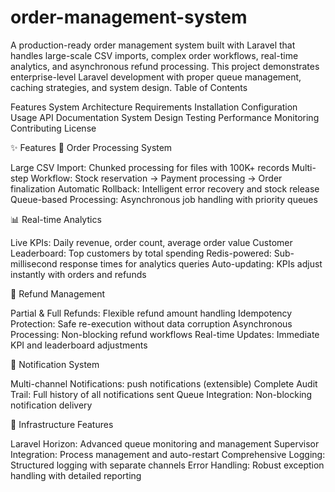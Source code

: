 # order-management-system
A production-ready order management system built with Laravel that handles large-scale CSV imports, complex order workflows, real-time analytics, and asynchronous refund processing. This project demonstrates enterprise-level Laravel development with proper queue management, caching strategies, and system design.
Table of Contents

Features
System Architecture
Requirements
Installation
Configuration
Usage
API Documentation
System Design
Testing
Performance
Monitoring
Contributing
License


✨ Features
🔄 Order Processing System

Large CSV Import: Chunked processing for files with 100K+ records
Multi-step Workflow: Stock reservation → Payment processing → Order finalization
Automatic Rollback: Intelligent error recovery and stock release
Queue-based Processing: Asynchronous job handling with priority queues

📊 Real-time Analytics

Live KPIs: Daily revenue, order count, average order value
Customer Leaderboard: Top customers by total spending
Redis-powered: Sub-millisecond response times for analytics queries
Auto-updating: KPIs adjust instantly with orders and refunds

💸 Refund Management

Partial & Full Refunds: Flexible refund amount handling
Idempotency Protection: Safe re-execution without data corruption
Asynchronous Processing: Non-blocking refund workflows
Real-time Updates: Immediate KPI and leaderboard adjustments

📧 Notification System

Multi-channel Notifications: push notifications (extensible)
Complete Audit Trail: Full history of all notifications sent
Queue Integration: Non-blocking notification delivery

🔧 Infrastructure Features

Laravel Horizon: Advanced queue monitoring and management
Supervisor Integration: Process management and auto-restart
Comprehensive Logging: Structured logging with separate channels
Error Handling: Robust exception handling with detailed reporting
